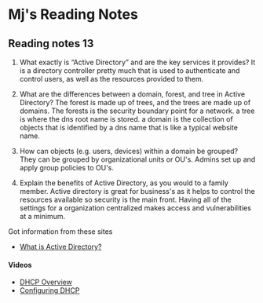 # Mj's Reading Notes 

## Reading notes 13


1. What exactly is “Active Directory” and are the key services it provides? It is a directory controller pretty much that is used to authenticate and control users, as well as the resources provided to them.

2. What are the differences between a domain, forest, and tree in Active Directory? The forest is made up of trees, and the trees are made up of domains. The forests is the security boundary point for a network. a tree is where the dns root name is stored. a domain is the collection of objects that is identified by a dns name that is like a typical website name.

3. How can objects (e.g. users, devices) within a domain be grouped? They can be grouped by organizational units or OU's. Admins set up and apply group policies to OU's.

4. Explain the benefits of Active Directory, as you would to a family member. Active directory is great for business's as it helps to control the resources available so security is the main front. Having all of the settings for a organization centralized makes access and vulnerabilities at a minimum. 


Got information from these sites 
- [What is Active Directory?](https://www.cyberark.com/what-is/active-directory/)
#### Videos
- [DHCP Overview](https://www.professormesser.com/network-plus/n10-008/n10-008-video/dhcp-overview-n10-008/)
- [Configuring DHCP](https://www.professormesser.com/network-plus/n10-008/n10-008-video/configuring-dhcp-n10-008/)